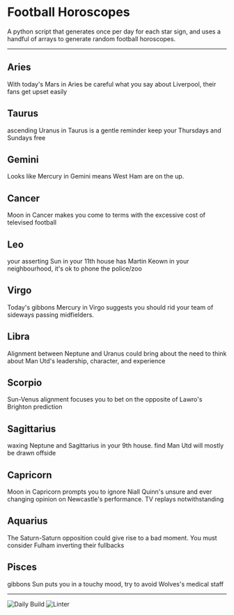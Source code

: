 # Football Horoscopes

A python script that generates once per day for each star sign, and uses a handful of arrays to generate random football horoscopes.

---

<!-- horoscopes_item starts -->
<h2>Aries</h2><p>With today's Mars in Aries be careful what you say about Liverpool, their fans get upset easily</p><h2>Taurus</h2><p>ascending Uranus in Taurus is a gentle reminder keep your Thursdays and Sundays free</p><h2>Gemini</h2><p>Looks like Mercury in Gemini means West Ham are on the up.</p><h2>Cancer</h2><p>Moon in Cancer makes you come to terms with the excessive cost of televised football</p><h2>Leo</h2><p>your asserting Sun in your 11th house has Martin Keown in your neighbourhood, it's ok to phone the police/zoo</p><h2>Virgo</h2><p>Today's gibbons Mercury in Virgo suggests you should rid your team of sideways passing midfielders.</p><h2>Libra</h2><p>Alignment between Neptune and Uranus could bring about the need to think about Man Utd's leadership, character, and experience</p><h2>Scorpio</h2><p>Sun-Venus alignment focuses you to bet on the opposite of Lawro's Brighton prediction</p><h2>Sagittarius</h2><p>waxing Neptune and Sagittarius in your 9th house. find Man Utd will mostly be drawn offside</p><h2>Capricorn</h2><p>Moon in Capricorn prompts you to ignore Niall Quinn's unsure and ever changing opinion on Newcastle's performance. TV replays notwithstanding</p><h2>Aquarius</h2><p>The Saturn-Saturn opposition could give rise to a bad moment. You must consider Fulham inverting their fullbacks</p><h2>Pisces</h2><p>gibbons Sun puts you in a touchy mood, try to avoid Wolves's medical staff</p>
<!-- horoscopes_item ends -->

---

![Daily Build](https://github.com/MatBenfield/horofootball.thechels.uk/workflows/Daily%20Build/badge.svg) ![Linter](https://github.com/MatBenfield/horofootball.thechels.uk/workflows/Linter/badge.svg)
